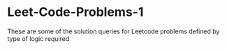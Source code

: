 # Leet-Code-Problems-1
These are some of the solution queries for Leetcode problems defined by type of logic required

